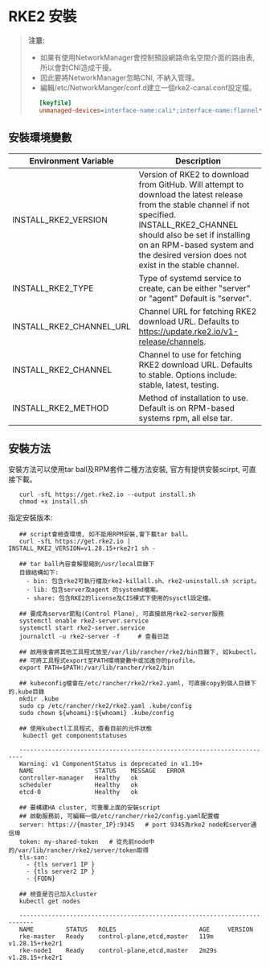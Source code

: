 # RKE2 安裝

> **注意:** 
> - 如果有使用NetworkManager會控制預設網路命名空間介面的路由表,所以會對CNI造成干擾。
> - 因此要將NetworkManager忽略CNI, 不納入管理。
> - 編輯/etc/NetworkManger/conf.d建立一個rke2-canal.conf設定檔。
>
> ```INI
>    [keyfile]
>    unmanaged-devices=interface-name:cali*;interface-name:flannel*
> ```

## 安裝環境變數
| Environment Variable    | Description |
| ------------------------| ----------- |
| INSTALL_RKE2_VERSION    | Version of RKE2 to download from GitHub. Will attempt to download the latest release from the stable channel if not specified. INSTALL_RKE2_CHANNEL should also be set if installing on an RPM-based system and the desired version does not exist in the stable channel.   |
| INSTALL_RKE2_TYPE       | Type of systemd service to create, can be either "server" or "agent" Default is "server".        |
| INSTALL_RKE2_CHANNEL_URL| Channel URL for fetching RKE2 download URL. Defaults to https://update.rke2.io/v1-release/channels.|
| INSTALL_RKE2_CHANNEL    | Channel to use for fetching RKE2 download URL. Defaults to stable. Options include: stable, latest, testing. |
| INSTALL_RKE2_METHOD     | Method of installation to use. Default is on RPM-based systems rpm, all else tar. |

## 安裝方法
安裝方法可以使用tar ball及RPM套件二種方法安裝, 官方有提供安裝scirpt, 可直接下載。
```shell
   curl -sfL https://get.rke2.io --output install.sh
   chmod +x install.sh
```
指定安裝版本:
```shell
   ## script會檢查環境, 如不能用RPM安裝,會下載tar ball。
   curl -sfL https://get.rke2.io | INSTALL_RKE2_VERSION=v1.28.15+rke2r1 sh -

   ## tar ball內容會解壓縮到/usr/local目錄下
   目錄結構如下:
     - bin: 包含rke2可執行檔及rke2-killall.sh、rke2-uninstall.sh script。
     - lib: 包含server及agent 的systemd檔案。
     - share: 包含RKE2的license及CIS模式下使用的sysctl設定檔。

   ## 要成為server節點(Control Plane), 可直接啟用rke2-server服務
   systemctl enable rke2-server.service
   systemctl start rke2-server.service
   journalctl -u rke2-server -f     # 查看日誌

   ## 啟用後會將其他工具程式放至/var/lib/rancher/rke2/bin目錄下, 如kubectl。
   ## 可將工具程式export至PATH環境變數中或加進你的profile。
   export PATH=$PATH:/var/lib/rancher/rke2/bin

   ## kubeconfig檔會在/etc/rancher/rke2/rke2.yaml, 可直接copy到個人目錄下的.kube目錄
   mkdir .kube
   sudo cp /etc/rancher/rke2/rke2.yaml .kube/config
   sudo chown ${whoami}:${whoami} .kube/config

   ## 使用kubectl工具程式, 查看目前的元件狀態
    kubectl get componentstatuses

   -----------------------------------------------------------------------
   Warning: v1 ComponentStatus is deprecated in v1.19+
   NAME                 STATUS    MESSAGE   ERROR
   controller-manager   Healthy   ok
   scheduler            Healthy   ok
   etcd-0               Healthy   ok

   ## 要構建HA cluster, 可重覆上面的安裝script
   ## 啟動服務前, 可編輯一個/etc/rancher/rke2/config.yaml配置檔
   server: https://{master_IP}:9345   # port 9345為rke2 node和server通信埠
   token: my-shared-token   # 從先前node中的/var/lib/rancher/rke2/server/token取得
   tls-san:
     - {tls server1 IP }
     - {tls server2 IP }
     - {FQDN}

   ## 檢查是否已加入cluster
   kubectl get nodes

   --------------------------------------------------------------------------
   NAME         STATUS   ROLES                       AGE     VERSION
   rke-master   Ready    control-plane,etcd,master   119m    v1.28.15+rke2r1
   rke-node1    Ready    control-plane,etcd,master   2m29s   v1.28.15+rke2r1
```
